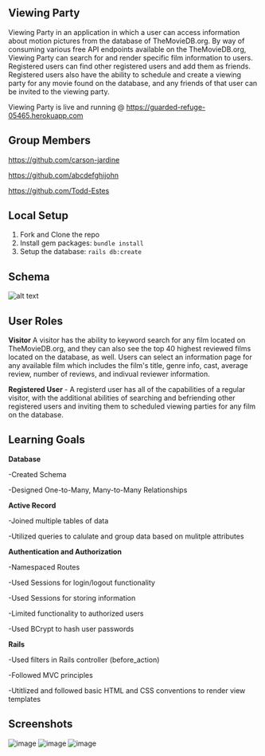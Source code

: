 ## Viewing Party

Viewing Party in an application in which a user can access information about motion pictures from the database of TheMovieDB.org. By way of consuming various free API endpoints available on the TheMovieDB.org, Viewing Party can search for and render specific film information to users. Registered users can find other registered users and add them as friends. Registered users also have the ability to schedule and create a viewing party for any movie found on the database, and any friends of that user can be invited to the viewing party.

Viewing Party is live and running @ https://guarded-refuge-05465.herokuapp.com

## Group Members
https://github.com/carson-jardine

https://github.com/abcdefghijohn

https://github.com/Todd-Estes

## Local Setup

1. Fork and Clone the repo
2. Install gem packages: `bundle install`
3. Setup the database: `rails db:create`

## Schema

![alt text](https://user-images.githubusercontent.com/66448493/101704525-30729400-3a42-11eb-9614-2a2db85f750e.png)

## User Roles

**Visitor** A visitor has the ability to keyword search for any film located on TheMovieDB.org, and they can also see the top 40 highest reviewed films located on the database, as well. Users can select an information page for any available film which includes the film's title, genre info, cast, average review, number of reviews, and indivual reviewer information.

**Registered User** - A registerd user has all of the capabilities of a regular visitor, with the additional abilities of searching and befriending other registered users and inviting them to scheduled viewing parties for any film on the database.

## Learning Goals

**Database**

-Created Schema

-Designed One-to-Many, Many-to-Many Relationships

**Active Record** 

-Joined multiple tables of data

-Utilized queries to calulate and group data based on mulitple attributes

**Authentication and Authorization**

-Namespaced Routes

-Used Sessions for login/logout functionality

-Used Sessions for storing information

-Limited functionality to authorized users

-Used BCrypt to hash user passwords

**Rails**

-Used filters in Rails controller (before_action)

-Followed MVC principles

-Utitlized and followed basic HTML and CSS conventions to render view templates


## Screenshots

![image](https://user-images.githubusercontent.com/66448493/101707913-72eb9f00-3a49-11eb-9cec-ca1effb2a7d0.png)
![image](https://user-images.githubusercontent.com/66448493/101708358-500dba80-3a4a-11eb-9eac-e47814ef06e0.png)
![image](https://user-images.githubusercontent.com/66448493/101708212-08872e80-3a4a-11eb-81b5-d7babcd4de84.png)














